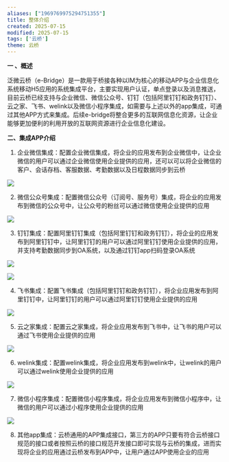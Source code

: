 ```yaml
---
aliases: ["1969769975294751355"]
title: 整体介绍
created: 2025-07-15
modified: 2025-07-15
tags: ['云桥']
theme: 云桥
---
```


**一 、概述**

泛微云桥（e-Bridge）是一款用于桥接各种以IM为核心的移动APP与企业信息化系统移动H5应用的系统集成平台，主要实现用户认证，单点登录以及消息推送，目前云桥已经支持与企业微信、微信公众号、钉钉（包括阿里钉钉和政务钉钉）、云之家、飞书、welink以及微信小程序集成，如需要与上述以外的app集成，可通过其他APP方式来集成。后续e-bridge将整合更多的互联网信息化资源，让企业能够更加便利的利用开放的互联网资源进行企业信息化建设。

**二、集成APP介绍**

1. 企业微信集成：配置企业微信集成，将企业的应用发布到企业微信中，让企业微信的用户可以通过企业微信使用企业提供的应用，还可以可以将企业微信的客户、会话存档、客服数据、考勤数据以及日程数据同步到云桥

![](https://myhelpdoc.oss-cn-heyuan.aliyuncs.com/mdimages/f8ef46ba59b10ae079a5dabd1a184de4.jpg)

2. 微信公众号集成：配置微信公众号（订阅号、服务号）集成，将企业的应用发布到微信的公众号中，让公众号的粉丝可以通过微信使用企业提供的应用

**![](https://myhelpdoc.oss-cn-heyuan.aliyuncs.com/mdimages/5b496c691608a820c50274619472f23b.jpg)**

3. 钉钉集成：配置阿里钉钉集成（包括阿里钉钉和政务钉钉），将企业的应用发布到阿里钉钉中，让阿里钉钉的用户可以通过阿里钉钉使用企业提供的应用，并支持考勤数据同步到OA系统，以及通过钉钉app扫码登录OA系统

![](https://myhelpdoc.oss-cn-heyuan.aliyuncs.com/mdimages/f336bb57fd91932fd58829d978f218df.jpg)

![](https://myhelpdoc.oss-cn-heyuan.aliyuncs.com/mdimages/27deb61c2cd6e4e7ed8dc7cea621ccd4.jpg)

4. 飞书集成：配置飞书集成（包括阿里钉钉和政务钉钉），将企业应用发布到阿里钉钉中，让阿里钉钉的用户可以通过阿里钉钉使用企业提供的应用

**![](https://myhelpdoc.oss-cn-heyuan.aliyuncs.com/mdimages/43cfeee87489aec7bee85fe29265a8a0.jpg)**

5. 云之家集成：配置云之家集成，将企业应用发布到飞书中，让飞书的用户可以通过飞书使用企业提供的应用

![](https://myhelpdoc.oss-cn-heyuan.aliyuncs.com/mdimages/85d53c87219fb41d9310eb788c1652a9.jpg)

6. welink集成：配置welink集成，将企业应用发布到welink中，让welink的用户可以通过welink使用企业提供的应用

![](https://myhelpdoc.oss-cn-heyuan.aliyuncs.com/mdimages/97a9e5b75de8b622cf8b1fc20e516a0b.jpg)

7. 微信小程序集成：配置微信小程序集成，将企业应用发布到微信小程序中，让微信的用户可以通过小程序使用企业提供的应用

![](https://myhelpdoc.oss-cn-heyuan.aliyuncs.com/mdimages/aadaac6c07ad7f41e24985e2c27f8f63.jpg)

8. 其他app集成：云桥通用的APP集成接口，第三方的APP只要有符合云桥接口规范的接口或者按照云桥的接口规范开发接口即可实现与云桥的集成，进而实现将企业的应用通过云桥发布到APP中，让用户通过APP使用企业的应用

